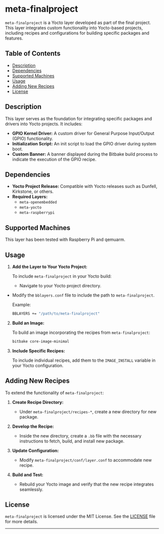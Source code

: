 # meta-finalproject

`meta-finalproject` is a Yocto layer developed as part of the final project. This layer integrates custom functionality into Yocto-based projects, including recipes and configurations for building specific packages and features.

## Table of Contents

- [Description](#description)
- [Dependencies](#dependencies)
- [Supported Machines](#supported-machines)
- [Usage](#usage)
- [Adding New Recipes](#adding-new-recipes)
- [License](#license)

## Description

This layer serves as the foundation for integrating specific packages and drivers into Yocto projects. It includes:

- **GPIO Kernel Driver:** A custom driver for General Purpose Input/Output (GPIO) functionality.
- **Initialization Script:** An init script to load the GPIO driver during system boot.
- **Custom Banner:** A banner displayed during the Bitbake build process to indicate the execution of the GPIO recipe.

## Dependencies

- **Yocto Project Release:** Compatible with Yocto releases such as Dunfell, Kirkstone, or others.
- **Required Layers:**
  - `meta-openembedded`
  - `meta-yocto`
  - `meta-raspberrypi`

## Supported Machines

This layer has been tested with Raspberry Pi and qemuarm.

## Usage

1. **Add the Layer to Your Yocto Project:**

   To include `meta-finalproject` in your Yocto build:

   - Navigate to your Yocto project directory.
- Modify the `bblayers.conf` file to include the path to `meta-finalproject`.

   Example:
   ```bash
   BBLAYERS += "/path/to/meta-finalproject"
   ```

2. **Build an Image:**

   To build an image incorporating the recipes from `meta-finalproject`:

   ```bash
   bitbake core-image-minimal
   ```

3. **Include Specific Recipes:**

   To include individual recipes, add them to the `IMAGE_INSTALL` variable in your Yocto configuration.

## Adding New Recipes

To extend the functionality of `meta-finalproject`:

1. **Create Recipe Directory:**

   - Under `meta-finalproject/recipes-*`, create a new directory for new package.

2. **Develop the Recipe:**

   - Inside the new directory, create a `.bb` file with the necessary instructions to fetch, build, and install new package.

3. **Update Configuration:**

   - Modify `meta-finalproject/conf/layer.conf` to accommodate new recipe.

4. **Build and Test:**

   - Rebuild your Yocto image and verify that the new recipe integrates seamlessly.

## License

`meta-finalproject` is licensed under the MIT License. See the [LICENSE](LICENSE) file for more details.

---